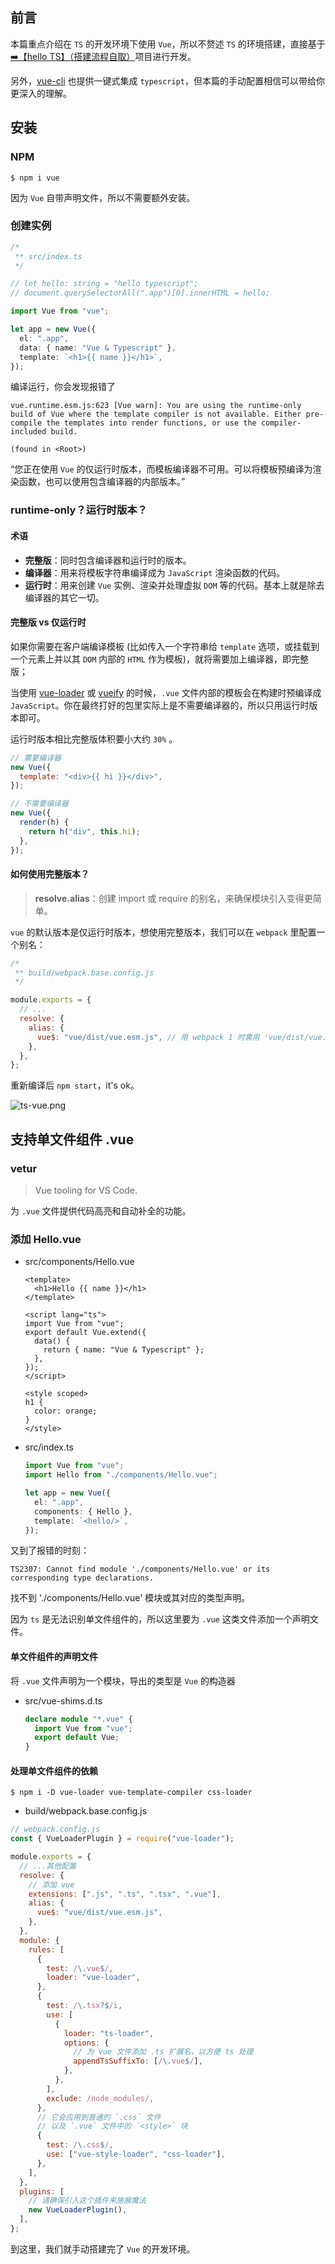## 前言

本篇重点介绍在 `TS` 的开发环境下使用 `Vue`，所以不赘述 `TS` 的环境搭建，直接基于 [➡️【hello TS】（搭建流程自取）](https://juejin.cn/post/6943156333642416164)项目进行开发。

另外，[vue-cli](https://cli.vuejs.org/zh/guide/creating-a-project.html#vue-create) 也提供一键式集成 `typescript`，但本篇的手动配置相信可以带给你更深入的理解。

## 安装

### NPM

```
$ npm i vue
```

因为 `Vue` 自带声明文件，所以不需要额外安装。

### 创建实例

```ts
/*
 ** src/index.ts
 */

// let hello: string = "hello typescript";
// document.querySelectorAll(".app")[0].innerHTML = hello;

import Vue from "vue";

let app = new Vue({
  el: ".app",
  data: { name: "Vue & Typescript" },
  template: `<h1>{{ name }}</h1>`,
});
```

编译运行，你会发现报错了

```
vue.runtime.esm.js:623 [Vue warn]: You are using the runtime-only build of Vue where the template compiler is not available. Either pre-compile the templates into render functions, or use the compiler-included build.

(found in <Root>)
```

“您正在使用 `Vue` 的仅运行时版本，而模板编译器不可用。可以将模板预编译为渲染函数，也可以使用包含编译器的内部版本。”

### runtime-only？运行时版本？

#### 术语

- **完整版**：同时包含编译器和运行时的版本。
- **编译器**：用来将模板字符串编译成为 `JavaScript` 渲染函数的代码。
- **运行时**：用来创建 `Vue` 实例、渲染并处理虚拟 `DOM` 等的代码。基本上就是除去编译器的其它一切。

#### 完整版 vs 仅运行时

如果你需要在客户端编译模板 (比如传入一个字符串给 `template` 选项，或挂载到一个元素上并以其 `DOM` 内部的 `HTML` 作为模板)，就将需要加上编译器，即完整版；

当使用 [vue-loader](https://vue-loader.vuejs.org/zh/) 或 [vueify](https://vuetifyjs.com/zh-Hans/introduction/why-vuetify/#section-5feb901f516595e8) 的时候，`.vue` 文件内部的模板会在构建时预编译成 `JavaScript`。你在最终打好的包里实际上是不需要编译器的，所以只用运行时版本即可。

运行时版本相比完整版体积要小大约 `30%` 。

```js
// 需要编译器
new Vue({
  template: "<div>{{ hi }}</div>",
});

// 不需要编译器
new Vue({
  render(h) {
    return h("div", this.hi);
  },
});
```

#### 如何使用完整版本？

> **resolve.alias**：创建 import 或 require 的别名，来确保模块引入变得更简单。

`vue` 的默认版本是仅运行时版本，想使用完整版本，我们可以在 `webpack` 里配置一个别名：

```js
/*
 ** build/webpack.base.config.js
 */

module.exports = {
  // ...
  resolve: {
    alias: {
      vue$: "vue/dist/vue.esm.js", // 用 webpack 1 时需用 'vue/dist/vue.common.js'
    },
  },
};
```

重新编译后 `npm start`，it's ok。

![ts-vue.png](https://p1-juejin.byteimg.com/tos-cn-i-k3u1fbpfcp/6ca67c3842c34c75b72444d8079ae5bc~tplv-k3u1fbpfcp-watermark.image)

## 支持单文件组件 .vue

### vetur

> Vue tooling for VS Code.

为 `.vue` 文件提供代码高亮和自动补全的功能。

### 添加 Hello.vue

- src/components/Hello.vue

  ```vue
  <template>
    <h1>Hello {{ name }}</h1>
  </template>

  <script lang="ts">
  import Vue from "vue";
  export default Vue.extend({
    data() {
      return { name: "Vue & Typescript" };
    },
  });
  </script>

  <style scoped>
  h1 {
    color: orange;
  }
  </style>
  ```

- src/index.ts

  ```ts
  import Vue from "vue";
  import Hello from "./components/Hello.vue";

  let app = new Vue({
    el: ".app",
    components: { Hello },
    template: `<hello/>`,
  });
  ```

又到了报错的时刻：

```
TS2307: Cannot find module './components/Hello.vue' or its corresponding type declarations.
```

找不到 './components/Hello.vue' 模块或其对应的类型声明。

因为 `ts` 是无法识别单文件组件的，所以这里要为 `.vue` 这类文件添加一个声明文件。

#### 单文件组件的声明文件

将 `.vue` 文件声明为一个模块，导出的类型是 `Vue` 的构造器

- src/vue-shims.d.ts

  ```ts
  declare module "*.vue" {
    import Vue from "vue";
    export default Vue;
  }
  ```

#### 处理单文件组件的依赖

```
$ npm i -D vue-loader vue-template-compiler css-loader
```

- build/webpack.base.config.js

```js
// webpack.config.js
const { VueLoaderPlugin } = require("vue-loader");

module.exports = {
  // ...其他配置
  resolve: {
    // 添加 vue
    extensions: [".js", ".ts", ".tsx", ".vue"],
    alias: {
      vue$: "vue/dist/vue.esm.js",
    },
  },
  module: {
    rules: [
      {
        test: /\.vue$/,
        loader: "vue-loader",
      },
      {
        test: /\.tsx?$/i,
        use: [
          {
            loader: "ts-loader",
            options: {
              // 为 vue 文件添加 .ts 扩展名，以方便 ts 处理
              appendTsSuffixTo: [/\.vue$/],
            },
          },
        ],
        exclude: /node_modules/,
      },
      // 它会应用到普通的 `.css` 文件
      // 以及 `.vue` 文件中的 `<style>` 块
      {
        test: /\.css$/,
        use: ["vue-style-loader", "css-loader"],
      },
    ],
  },
  plugins: [
    // 请确保引入这个插件来施展魔法
    new VueLoaderPlugin(),
  ],
};
```

到这里，我们就手动搭建完了 `Vue` 的开发环境。
